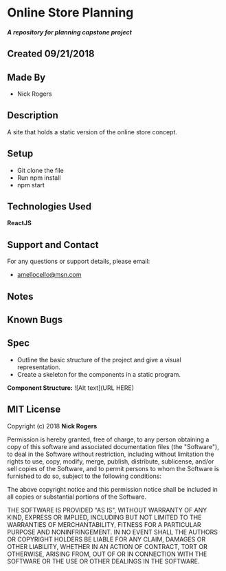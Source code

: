 # Online Store Planning
##### A repository for planning capstone project

## Created 09/21/2018

## Made By

  * Nick Rogers  

## Description

A site that holds a static version of the online store concept.


## Setup

  * Git clone the file  
  * Run npm install  
  * npm start

## Technologies Used

  **ReactJS**

## Support and Contact

For any questions or support details, please email:
  * amellocello@msn.com  

## Notes

## Known Bugs

## Spec

* Outline the basic structure of the project and give a visual representation.
* Create a skeleton for the components in a static program.

**Component Structure:**
![Alt text](URL HERE)

## MIT License

Copyright (c) 2018 **Nick Rogers**

Permission is hereby granted, free of charge, to any person obtaining a copy
of this software and associated documentation files (the "Software"), to deal
in the Software without restriction, including without limitation the rights
to use, copy, modify, merge, publish, distribute, sublicense, and/or sell
copies of the Software, and to permit persons to whom the Software is
furnished to do so, subject to the following conditions:

The above copyright notice and this permission notice shall be included in all
copies or substantial portions of the Software.

THE SOFTWARE IS PROVIDED "AS IS", WITHOUT WARRANTY OF ANY KIND, EXPRESS OR
IMPLIED, INCLUDING BUT NOT LIMITED TO THE WARRANTIES OF MERCHANTABILITY,
FITNESS FOR A PARTICULAR PURPOSE AND NONINFRINGEMENT. IN NO EVENT SHALL THE
AUTHORS OR COPYRIGHT HOLDERS BE LIABLE FOR ANY CLAIM, DAMAGES OR OTHER
LIABILITY, WHETHER IN AN ACTION OF CONTRACT, TORT OR OTHERWISE, ARISING FROM,
OUT OF OR IN CONNECTION WITH THE SOFTWARE OR THE USE OR OTHER DEALINGS IN THE
SOFTWARE.
